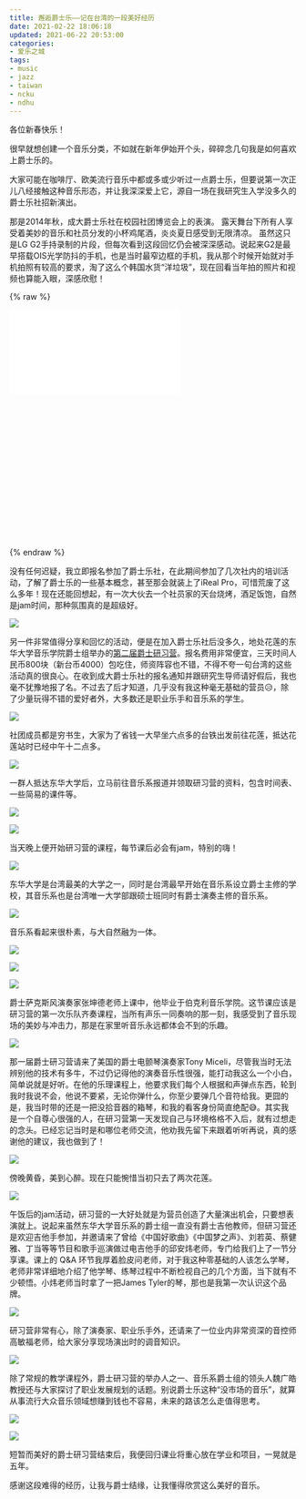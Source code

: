 ```yaml
---
title: 邂逅爵士乐——记在台湾的一段美好经历
date: 2021-02-22 18:06:18
updated: 2021-06-22 20:53:00
categories:
- 爱乐之城
tags:
- music
- jazz
- taiwan
- ncku
- ndhu
---
```


各位新春快乐！

很早就想创建一个音乐分类，不如就在新年伊始开个头，碎碎念几句我是如何喜欢上爵士乐的。

<!-- more -->

大家可能在咖啡厅、欧美流行音乐中都或多或少听过一点爵士乐，但要说第一次正儿八经接触这种音乐形态，并让我深深爱上它，源自一场在我研究生入学没多久的爵士乐社招新演出。

那是2014年秋，成大爵士乐社在校园社团博览会上的表演。 露天舞台下所有人享受着美妙的音乐和社员分发的小杯鸡尾酒，炎炎夏日感受到无限清凉。 虽然这只是LG G2手持录制的片段，但每次看到这段回忆仍会被深深感动。说起来G2是最早搭载OIS光学防抖的手机，也是当时最窄边框的手机，我从那个时候开始就对手机拍照有较高的要求，淘了这么个韩国水货“洋垃圾”，现在回看当年拍的照片和视频也算能入眼，深感欣慰！

{% raw %}

<div style="position: relative; width: 100%; height: 0; padding-bottom: 80%;"><iframe src="//player.bilibili.com/player.html?aid=844279689&bvid=BV1154y1Y7ME&cid=301552198&page=1" scrolling="no" border="0" frameborder="no" framespacing="0" allowfullscreen="true"> </iframe></div>

{% endraw %}

没有任何迟疑，我立即报名参加了爵士乐社，在此期间参加了几次社内的培训活动，了解了爵士乐的一些基本概念，甚至那会就装上了iReal Pro，可惜荒废了这么多年！现在还能回想起，有一次大伙去一个社员家的天台烧烤，酒足饭饱，自然是jam时间，那种氛围真的是超级好。

![](https://cdn.joouis.com/how-i-met-jazz-1.avif)

另一件非常值得分享和回忆的活动，便是在加入爵士乐社后没多久，地处花莲的东华大学音乐学院爵士组举办的[第二届爵士研习营](https://music.ndhu.edu.tw/p/406-1072-79900,r3061.php)。报名费用非常便宜，三天时间人民币800块（新台币4000）包吃住，师资阵容也不错，不得不夸一句台湾的这些活动真的很良心。在收到成大爵士乐社的报名通知并跟研究生导师请好假后，我也毫不犹豫地报了名。不过去了后才知道，几乎没有我这种毫无基础的营员😥，除了少量玩得不错的爱好者外，大多数还是职业乐手和音乐系的学生。

![](https://cdn.joouis.com/how-i-met-jazz-2.avif)

社团成员都是穷书生，大家为了省钱一大早坐六点多的台铁出发前往花莲，抵达花莲站时已经中午十二点多。

![](https://cdn.joouis.com/how-i-met-jazz-3.avif)

一群人抵达东华大学后，立马前往音乐系报道并领取研习营的资料，包含时间表、一些简易的课件等。

![](https://cdn.joouis.com/how-i-met-jazz-4.avif)

![](https://cdn.joouis.com/how-i-met-jazz-5.avif)

当天晚上便开始研习营的课程，每节课后必会有jam，特别的嗨！

![](https://cdn.joouis.com/how-i-met-jazz-6.avif)

东华大学是台湾最美的大学之一，同时是台湾最早开始在音乐系设立爵士主修的学校，其音乐系也是台湾唯一大学部跟硕士班同时有爵士演奏主修的音乐系。

![](https://cdn.joouis.com/how-i-met-jazz-7.avif)

音乐系看起来很朴素，与大自然融为一体。

![](https://cdn.joouis.com/how-i-met-jazz-8.avif)

![](https://cdn.joouis.com/how-i-met-jazz-9.avif)

![](https://cdn.joouis.com/how-i-met-jazz-10.avif)

爵士萨克斯风演奏家张坤德老师上课中，他毕业于伯克利音乐学院。这节课应该是研习营的第一次乐队齐奏课程，当所有声乐一同奏响的那一刻，我感受到了音乐现场的美妙与冲击力，那是在家里听音乐永远都体会不到的乐趣。

![](https://cdn.joouis.com/how-i-met-jazz-11.avif)

那一届爵士研习营请来了美国的爵士电颤琴演奏家Tony Miceli，尽管我当时无法辨别他的技术有多牛，不过仍记得他的演奏音乐性很强，能打动我这么一个小白，简单说就是好听。在他的乐理课程上，他要求我们每个人根据和声弹点东西，轮到我时我说不会，他说不要紧，无论你弹什么，你至少要弹几个音符给我。更囧的是，我当时带的还是一把没拾音器的箱琴，和我的看客身份简直绝配😅。其实我是一个自尊心很强的人，在研习营第一天发现自己与环境格格不入后，就有过想走的念头。已经忘记当时是和哪位老师交流，他劝我先留下来跟着听听再说，真的感谢他的建议，我也做到了！

![](https://cdn.joouis.com/how-i-met-jazz-12.avif)

傍晚黄昏，美到心醉。现在只能惋惜当初只去了两次花莲。

![](https://cdn.joouis.com/how-i-met-jazz-13.avif)

午饭后的jam活动，研习营的一大好处就是为营员创造了大量演出机会，只要想表演就上。说起来虽然东华大学音乐系的爵士组一直没有爵士吉他教师，但研习营还是欢迎吉他手参加，并邀请来了曾给《中国好歌曲》《中国梦之声》、刘若英、蔡健雅、丁当等等节目和歌手巡演做过电吉他手的邱安炜老师，专门给我们上了一节分享课。课上的 Q&A 环节我厚着脸皮问老师，对于我这种零基础的人该怎么学琴，老师非常详细地介绍了他学琴、练琴过程中不断检视自己的几个方面，当下就有不少顿悟。小炜老师当时拿了一把James Tyler的琴，那也是我第一次认识这个品牌。

![](https://cdn.joouis.com/how-i-met-jazz-14.avif)

研习营非常有心，除了演奏家、职业乐手外，还请来了一位业内非常资深的音控师高敏福老师，给大家分享现场演出时的调音知识。

![](https://cdn.joouis.com/how-i-met-jazz-15.avif)

除了常规的教学课程外，爵士研习营的举办人之一、音乐系爵士组的领头人魏广皓教授还与大家探讨了职业发展规划的话题。别说爵士乐这种“没市场的音乐”，就算从事流行大众音乐领域想赚到钱也不容易，未来的路该怎么走值得思考。

![](https://cdn.joouis.com/how-i-met-jazz-16.avif)

![](https://cdn.joouis.com/how-i-met-jazz-17.avif)

短暂而美好的爵士研习营结束后，我便回归课业将重心放在学业和项目，一晃就是五年。

感谢这段难得的经历，让我与爵士结缘，让我懂得欣赏这么美好的音乐。

